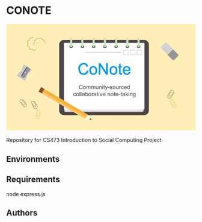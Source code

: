 # CONOTE

![logo](./logo/logo.jpg)

Repository for CS473 Introduction to Social Computing Project

## Environments

## Requirements
node
express.js

## Authors

